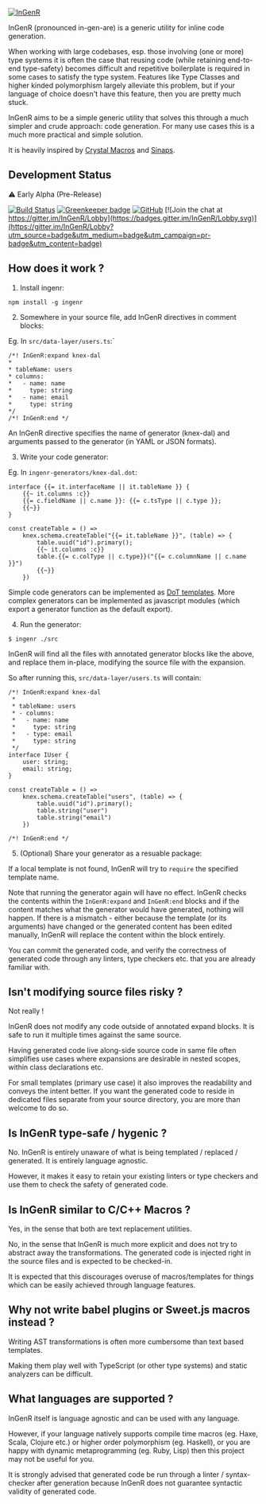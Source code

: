 [![InGenR](https://raw.githubusercontent.com/lorefnon/InGenR/master/assets/banner.png)](https://github.com/lorefnon/InGenR)

InGenR (pronounced in-gen-are) is a generic utility for inline code generation.

When working with large codebases, esp. those involving (one or more) type systems it is often the case that reusing code (while retaining end-to-end type-safety) becomes difficult and repetitive boilerplate is required in some cases to satisfy the type system. Features like Type Classes and higher kinded polymorphism largely alleviate this problem, but if your language of choice doesn't have this feature, then you are pretty much stuck.

InGenR aims to be a simple generic utility that solves this through a much simpler and crude approach: code generation. For many use cases this is a much more practical and simple solution.

It is heavily inspired by [Crystal Macros](https://crystal-lang.org/docs/syntax_and_semantics/macros.html) and [Sinaps](https://github.com/janestreet/cinaps).

## Development Status

:warning: Early Alpha (Pre-Release)

[![Build Status](https://travis-ci.org/lorefnon/InGenR.svg?branch=master)](https://travis-ci.org/lorefnon/InGenR) [![Greenkeeper badge](https://badges.greenkeeper.io/lorefnon/InGenR.svg)](https://greenkeeper.io/) 
[![GitHub](https://img.shields.io/github/license/mashape/apistatus.svg)](https://github.com/lorefnon/InGenR/blob/master/LICENSE) [![Join the chat at https://gitter.im/InGenR/Lobby](https://badges.gitter.im/InGenR/Lobby.svg)](https://gitter.im/InGenR/Lobby?utm_source=badge&utm_medium=badge&utm_campaign=pr-badge&utm_content=badge)


## How does it work ?

1. Install ingenr:

```
npm install -g ingenr
```

2. Somewhere in your source file, add InGenR directives in comment blocks:

Eg. In `src/data-layer/users.ts`:`

```
/*! InGenR:expand knex-dal
*
* tableName: users
* columns:
*   - name: name
*     type: string
*   - name: email
*     type: string
*/
/*! InGenR:end */
```

An InGenR directive specifies the name of generator (knex-dal) and arguments passed to the generator (in YAML or JSON formats).

3. Write your code generator:

Eg. In `ingenr-generators/knex-dal.dot`:

```
interface {{= it.interfaceName || it.tableName }} {
    {{~ it.columns :c}}
    {{= c.fieldName || c.name }}: {{= c.tsType || c.type }};
    {{~}}
}

const createTable = () =>
    knex.schema.createTable("{{= it.tableName }}", (table) => {
        table.uuid("id").primary();
        {{~ it.columns :c}}
        table.{{= c.colType || c.type}}("{{= c.columnName || c.name }}")
        {{~}}
    })
```

Simple code generators can be implemented as [DoT templates](https://github.com/olado/doT). More complex generators can be implemented as  javascript modules (which export a generator function as the default export).

4. Run the generator:

```
$ ingenr ./src
```

InGenR will find all the files with annotated generator blocks like the above, and replace them in-place, modifying the source file with the expansion.

So after running this, `src/data-layer/users.ts` will contain:

```
/*! InGenR:expand knex-dal
 *
 * tableName: users
 * - columns:
 *   - name: name
 *     type: string
 *   - type: email
 *     type: string
 */
interface IUser {
    user: string;
    email: string;
}

const createTable = () =>
    knex.schema.createTable("users", (table) => {
        table.uuid("id").primary();
        table.string("user")
        table.string("email")
    })

/*! InGenR:end */
```

5. (Optional) Share your generator as a resuable package:

If a local template is not found, InGenR will try to `require` the specified template name.

Note that running the generator again will have no effect. InGenR checks the contents within the `InGenR:expand` and `InGenR:end` blocks and if the content matches what the generator would have generated, nothing will happen. If there is a mismatch - either because the template (or its arguments) have changed or the generated content has been edited manually, InGenR will replace the content within the block entirely.

You can commit the generated code, and verify the correctness of generated code through any linters, type checkers etc. that you are already familiar with.

## Isn't modifying source files risky ?

Not really !

InGenR does not modify any code outside of annotated expand blocks. It is safe to run it multiple times against the same source.

Having generated code live along-side source code in same file often simplifies use cases where expansions are desirable in nested scopes, within class declarations etc.

For small templates (primary use case) it also improves the readability and conveys the intent better. If you want the generated code to reside in dedicated files separate from your source directory, you are more than welcome to do so.

## Is InGenR type-safe / hygenic ?

No. InGenR is entirely unaware of what is being templated / replaced / generated. It is entirely language agnostic.

However, it makes it easy to retain your existing linters or type checkers and use them to check the safety of generated code.

## Is InGenR similar to C/C++ Macros ?

Yes, in the sense that both are text replacement utilities.

No, in the sense that InGenR is much more explicit and does not try to abstract away the transformations. The generated code is injected right in the source files and is expected to be checked-in.

It is expected that this discourages overuse of macros/templates for things which can be easily achieved through language features.

## Why not write babel plugins or Sweet.js macros instead ?

Writing AST transformations is often more cumbersome than text based templates.

Making them play well with TypeScript (or other type systems) and static analyzers can be difficult.

## What languages are supported ?

InGenR itself is language agnostic and can be used with any language.

However, if your language natively supports compile time macros (eg. Haxe, Scala, Clojure etc.) or higher order polymorphism (eg. Haskell), or you are happy with dynamic metaprogramming (eg. Ruby, Lisp) then this project may not be useful for you.

It is strongly advised that generated code be run through a linter / syntax-checker after generation because InGenR does not guarantee syntactic validity of generated code.
